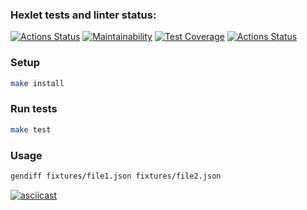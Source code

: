### Hexlet tests and linter status:

[![Actions Status](https://github.com/someden/frontend-project-lvl2/workflows/hexlet-check/badge.svg)](https://github.com/someden/frontend-project-lvl2/actions)
[![Maintainability](https://api.codeclimate.com/v1/badges/f3a1eae844343673bfc4/maintainability)](https://codeclimate.com/github/someden/frontend-project-lvl2/maintainability)
[![Test Coverage](https://api.codeclimate.com/v1/badges/f3a1eae844343673bfc4/test_coverage)](https://codeclimate.com/github/someden/frontend-project-lvl2/test_coverage)
[![Actions Status](https://github.com/someden/frontend-project-lvl2/actions/workflows/main.yml/badge.svg)](https://github.com/someden/frontend-project-lvl2/actions/workflows/main.yml)

### Setup

```sh
make install
```

### Run tests

```sh
make test
```

### Usage

```sh
gendiff fixtures/file1.json fixtures/file2.json
```

[![asciicast](https://asciinema.org/a/SirtRH5MlD3TXinCYwFbUSi3n.svg)](https://asciinema.org/a/SirtRH5MlD3TXinCYwFbUSi3n)
